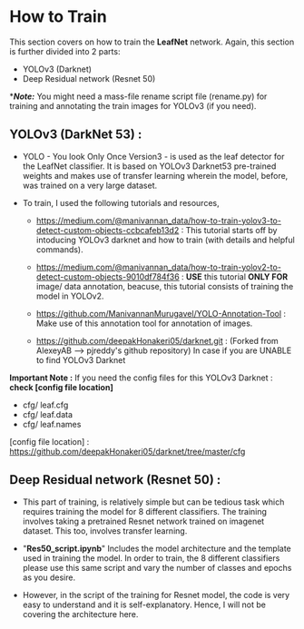 # How to Train 

This section covers on how to train the <b>LeafNet</b> network. Again, this section is further divided into 2 parts:

- YOLOv3  (Darknet)
- Deep Residual network (Resnet 50)

*<i><b>Note:</b></i> You might need a mass-file rename script file (rename.py) for training and annotating the train images for YOLOv3 (if you need).


## YOLOv3 (DarkNet 53) :

- YOLO - You look Only Once Version3 -  is used as the leaf detector for the LeafNet classifier. It is based on YOLOv3 Darknet53 pre-trained weights and makes use of transfer learning wherein the model, before, was trained on a very large dataset. 

- To train, I used the following tutorials and resources,

    - https://medium.com/@manivannan_data/how-to-train-yolov3-to-detect-custom-objects-ccbcafeb13d2 : This tutorial starts off by intoducing YOLOv3 darknet and how to train (with details and helpful commands).

    - https://medium.com/@manivannan_data/how-to-train-yolov2-to-detect-custom-objects-9010df784f36  : <b>USE</b> this tutorial <b>ONLY FOR</b> image/ data annotation, beacuse, this tutorial consists of training the model in YOLOv2.

    - https://github.com/ManivannanMurugavel/YOLO-Annotation-Tool : Make use of this annotation tool for annotation of images. 

    - https://github.com/deepakHonakeri05/darknet.git : (Forked from AlexeyAB --> pjreddy's github repository) In case if you are UNABLE to find YOLOv3 Darknet


<b>Important Note :</b> 
If you need the config files for this YOLOv3 Darknet : <b>check [config file location]</b> 
-   cfg/ leaf.cfg 
-   cfg/ leaf.data
-   cfg/ leaf.names 

[config file location] : https://github.com/deepakHonakeri05/darknet/tree/master/cfg


## Deep Residual network (Resnet 50) : 

- This part of training, is relatively simple but can be tedious task which requires training the model for 8 different classifiers. The training involves taking a pretrained Resnet network trained on imagenet dataset. This too, involves transfer learning. 

- "<b>Res50_script.ipynb</b>" Includes the model architecture and the template used in training the model. In order to train, the 8 different classifiers please use this same script and vary the number of classes and epochs as you desire.

- However, in the script of the training for Resnet model, the code is very easy to understand and it is self-explanatory. Hence, I will not be covering the architecture here.
